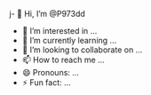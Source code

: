 j- 👋 Hi, I’m @P973dd
- 👀 I’m interested in ...
- 🌱 I’m currently learning ...
- 💞️ I’m looking to collaborate on ...
- 📫 How to reach me ...
- 😄 Pronouns: ...
- ⚡ Fun fact: ...

<!---
P973dd/P973dd is a ✨ special ✨ repository because its `README.md` (this file) appears on your GitHub profile.
You can click the Preview link to take a look at your changes.
--->

